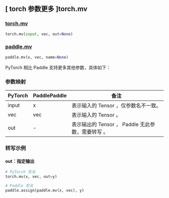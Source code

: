 ## [ torch 参数更多 ]torch.mv
### [torch.mv](https://pytorch.org/docs/stable/generated/torch.mv.html?highlight=torch+mv#torch.mv)
```python
torch.mv(input, vec, out=None)
```

### [paddle.mv](https://www.paddlepaddle.org.cn/documentation/docs/zh/develop/api/paddle/mv_cn.html)

```python
paddle.mv(x, vec, name=None)
```

PyTorch 相比 Paddle 支持更多其他参数，具体如下：

### 参数映射
| PyTorch       | PaddlePaddle | 备注                                                   |
| ------------- | ------------ | ------------------------------------------------------ |
| input         | x            | 表示输入的 Tensor ，仅参数名不一致。                   |
| vec         | vec           | 表示输入的 Tensor 。                   |
| out         | -            | 表示输出的 Tensor ， Paddle 无此参数，需要转写 。                   |

### 转写示例

#### out：指定输出
```python
# PyTorch 写法
torch.mv(x, vec, out=y)

# Paddle 写法
paddle.assign(paddle.mv(x, vec), y)
```
